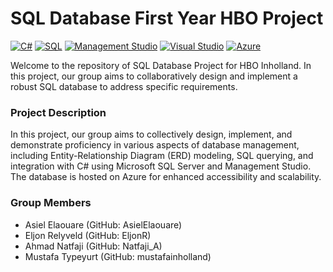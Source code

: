 # SQL Database First Year HBO Project
[![C#](https://img.shields.io/badge/Language-C%23-blue?style=for-the-badge&logo=c-sharp&logoColor=white)](https://docs.microsoft.com/en-us/dotnet/csharp/)
[![SQL](https://img.shields.io/badge/Database-SQL-orange?style=for-the-badge&logo=sql&logoColor=white)](https://en.wikipedia.org/wiki/SQL)
[![Management Studio](https://img.shields.io/badge/Microsoft%20Management%20Studio-SSMS-green?style=for-the-badge&logo=microsoft&logoColor=white)](https://docs.microsoft.com/en-us/sql/ssms/sql-server-management-studio-ssms)
[![Visual Studio](https://img.shields.io/badge/IDE-Visual%20Studio-purple?style=for-the-badge&logo=visual-studio&logoColor=white)](https://visualstudio.microsoft.com/)
[![Azure](https://img.shields.io/badge/Microsoft%20Azure-0089D6?style=for-the-badge&logo=microsoft-azure&logoColor=white)](https://azure.microsoft.com/)


Welcome to the repository of SQL Database Project for HBO Inholland. In this project, our group aims to collaboratively design and implement a robust SQL database to address specific requirements.

### Project Description
 In this project, our group aims to collectively design, implement, and demonstrate proficiency in various aspects of database management, including Entity-Relationship Diagram (ERD) modeling, SQL querying, and integration with C# using Microsoft SQL Server and Management Studio. The database is hosted on Azure for enhanced accessibility and scalability.

### Group Members
- Asiel Elaouare (GitHub: AsielElaouare)
-  Eljon Relyveld (GitHub: EljonR)
- Ahmad Natfaji (GitHub: Natfaji_A)
- Mustafa Typeyurt (GitHub: mustafainholland)
